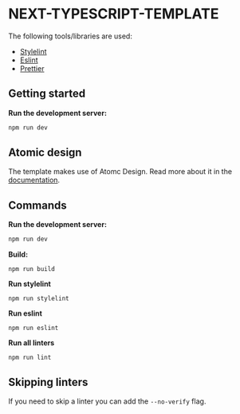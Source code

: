 # NEXT-TYPESCRIPT-TEMPLATE

The following tools/libraries are used:

- [Stylelint](https://stylelint.io/)
- [Eslint](https://eslint.org/)
- [Prettier](https://prettier.io/)

## Getting started

**Run the development server:**

```bash
npm run dev
```

## Atomic design

The template makes use of Atomc Design. Read more about it in the
[documentation](./docs/ATOMIC_DESIGN.md).

## Commands

**Run the development server:**

```bash
npm run dev
```

**Build:**

```shell
npm run build
```

**Run stylelint**

```shell
npm run stylelint
```

**Run eslint**

```shell
npm run eslint
```

**Run all linters**

```shell
npm run lint
```

## Skipping linters

If you need to skip a linter you can add the `--no-verify` flag.

